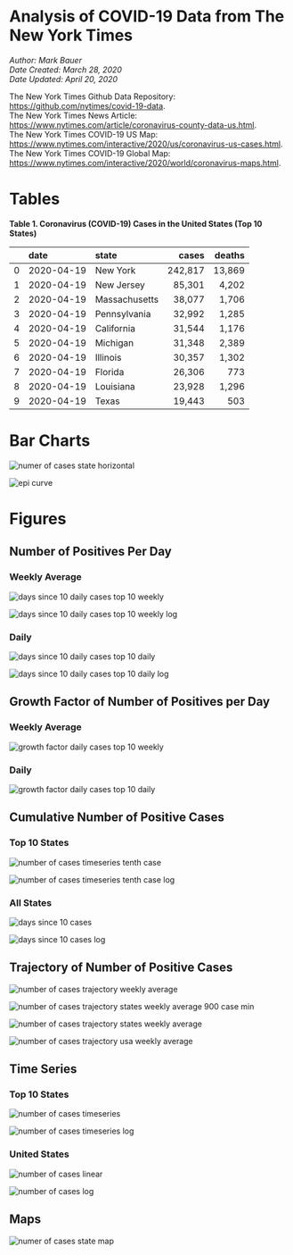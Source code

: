 # Analysis of COVID-19 Data from The New York Times

*Author: Mark Bauer*  
*Date Created: March 28, 2020*  
*Date Updated: April 20, 2020*

The New York Times Github Data Repository: https://github.com/nytimes/covid-19-data.   
The New York Times News Article: https://www.nytimes.com/article/coronavirus-county-data-us.html.  
The New York Times COVID-19 US Map: https://www.nytimes.com/interactive/2020/us/coronavirus-us-cases.html.   
The New York Times COVID-19 Global Map: https://www.nytimes.com/interactive/2020/world/coronavirus-maps.html.  


 

# Tables

**Table 1. Coronavirus (COVID-19) Cases in the United States (Top 10 States)**

|    | date       | state         | cases   | deaths   |
|---:|:-----------|:--------------|--------:|---------:|
|  0 | 2020-04-19 | New York      | 242,817 | 13,869   |
|  1 | 2020-04-19 | New Jersey    | 85,301  | 4,202    |
|  2 | 2020-04-19 | Massachusetts | 38,077  | 1,706    |
|  3 | 2020-04-19 | Pennsylvania  | 32,992  | 1,285    |
|  4 | 2020-04-19 | California    | 31,544  | 1,176    |
|  5 | 2020-04-19 | Michigan      | 31,348  | 2,389    |
|  6 | 2020-04-19 | Illinois      | 30,357  | 1,302    |
|  7 | 2020-04-19 | Florida       | 26,306  | 773      |
|  8 | 2020-04-19 | Louisiana     | 23,928  | 1,296    |
|  9 | 2020-04-19 | Texas         | 19,443  | 503      |

# Bar Charts

![numer of cases state horizontal](figures/nyt-covid-19-data-barh.png) 

![epi curve](figures/epi_curve.png)   

# Figures

##  Number of Positives Per Day

### Weekly Average

![days since 10 daily cases top 10 weekly](figures/10-cases-timeseries-by-state-top-10-weekly.png)

![days since 10 daily cases top 10 weekly log](figures/10-cases-timeseries-by-state-top-10-weekly-log.png) 

### Daily

![days since 10 daily cases top 10 daily](figures/10-cases-timeseries-by-state-top-10-daily.png)

![days since 10 daily cases top 10 daily log](figures/10-cases-timeseries-by-state-top-10-daily-log.png)


##  Growth Factor of Number of Positives per Day

### Weekly Average

![growth factor daily cases top 10 weekly](figures/growth-factor-top-10-weekly.png)

### Daily 

![growth factor daily cases top 10 daily](figures/growth-factor-top-10-daily.png)


## Cumulative Number of Positive Cases  

### Top 10 States
![number of cases timeseries tenth case](figures/nyt-covid-19-state-timeseries-tenth-case.png)

![number of cases timeseries tenth case log](figures/nyt-covid-19-state-timeseries-tenth-case-log.png)  

### All States
![days since 10 cases](figures/10-cases-timeseries-by-state.png)

![days since 10 cases log](figures/10-cases-timeseries-by-state-log.png)


## Trajectory of Number of Positive Cases

![number of cases trajectory weekly average](figures/nyt-covid-19-state-trajectory-weekly-plot.png)   

![number of cases trajectory states weekly average 900 case min](figures/nyt-covid-19-all-states-trajectory-weekly-plot-labels-xlimit.png)

![number of cases trajectory states weekly average](figures/nyt-covid-19-all-states-trajectory-weekly-plot-labels.png) 

![number of cases trajectory usa weekly average](figures/nyt-covid-19-usa-trajectory-weekly-plot.png)


## Time Series

### Top 10 States
![number of cases timeseries](figures/nyt-covid-19-state-timeseries.png)

![number of cases timeseries log](figures/nyt-covid-19-state-timeseries-log.png)

### United States
![number of cases linear](figures/nyt-covid-19-data-linear.png)

![number of cases log](figures/nyt-covid-19-data-log.png)  


## Maps

![numer of cases state map](figures/nyt-covid-19-data-state-map.png)

